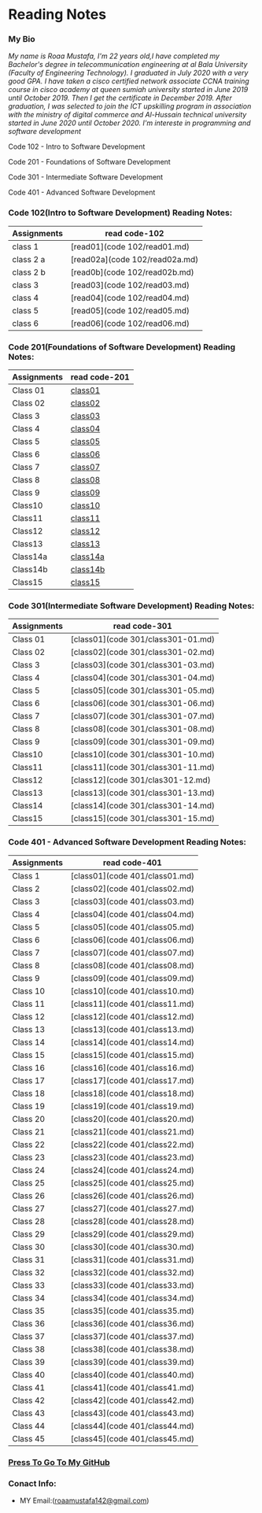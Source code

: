 
# Reading Notes
###  My Bio
*My name is Roaa Mustafa, I'm 22 years old,I have completed my Bachelor's degree in telecommunication engineering at al Bala University (Faculty of Engineering Technology).
I graduated in July 2020 with a very good GPA.
I have taken a cisco certified network associate CCNA training course in cisco academy at queen sumiah university started in June 2019 until October 2019. Then I get the certificate in December 2019.
After graduation, I was selected to join the ICT upskilling program in association with the ministry of digital commerce and Al-Hussain technical university started in June 2020 until October 2020.
I'm intereste in programming and software development*

Code 102 - Intro to Software Development

Code 201 - Foundations of Software Development

Code 301 - Intermediate Software Development

Code 401 - Advanced Software Development


### Code 102(Intro to Software Development) Reading Notes:

|Assignments |     read code-102            |                                                                                                                            
|----------- | -----------------------------|                                                                                                                            
|class 1     |[read01](code 102/read01.md)  |                                                                                                                            
|class 2 a   |[read02a](code 102/read02a.md)|                                                                                                                            
|class 2 b   |[read0b](code 102/read02b.md) |                                                                                                                            
|class 3     |[read03](code 102/read03.md)  |                                                                                                                            
|class 4     |[read04](code 102/read04.md)  |                                                                                                                            
|class 5     |[read05](code 102/read05.md)  |                                                                                                                            
|class 6     |[read06](code 102/read06.md)  |                                                                                                                            

### Code 201(Foundations of Software Development) Reading Notes:

|Assignments |     read code-201              |                                                                                                                            
|----------- |--------------------------------|                                                                                                                            
|  Class 01  |[class01](code201/class-01.md)  |                                                                                                                            
|  Class 02  |[class02](code201/class02.md)   |                                                                                                                      
|  Class 3   |[class03](code201/class-03.md)  |                                                                                                                      
|  Class 4   |[class04](code201/class-04.md)  |                                                                                                                      
|  Class 5   |[class05](code201/class-05.md)  |                                                                                                                      
|  Class 6   |[class06](code201/class-06.md)  |                                                                                                                      
|  Class 7   |[class07](code201/class-07.md)  |                                                                                                                      
|  Class 8   |[class08](code201/class-08.md)  |                                                                                                                      
|  Class 9   |[class09](code201/class-09.md)  |                                                                                                                      
|  Class10   |[class10](code201/class-10.md)  |                                                                                                                      
|  Class11   |[class11](code201/class-11.md)  |                                                                                                                      
|  Class12   |[class12](code201/class-12.md)  |                                                                                                                      
|  Class13   |[class13](code201/class-13.md)  |                                                                                                                      
|  Class14a  |[class14a](code201/class-14a.md)|                                                                                                                      
|  Class14b  |[class14b](code201/class-14b.md)|                                                                                                                      
|  Class15   |[class15](code201/class-15.md)  |                                                                                                                      

### Code 301(Intermediate Software Development) Reading Notes:

|Assignments |     read code-301         |                                                                                                              
|----------- |---------------------------|                                                                                                               
|  Class 01  |[class01](code 301/class301-01.md)  |                                                               
|  Class 02  |[class02](code 301/class301-02.md)  |                                                                                                               
|  Class 3   |[class03](code 301/class301-03.md)  |                                                                                                               
|  Class 4   |[class04](code 301/class301-04.md)  |                                                                                                               
|  Class 5   |[class05](code 301/class301-05.md)  |                                                                                                               
|  Class 6   |[class06](code 301/class301-06.md)  |                                                                                                               
|  Class 7   |[class07](code 301/class301-07.md)  |                                                                                                                
|  Class 8   |[class08](code 301/class301-08.md)  |                                                                                                                     
|  Class 9   |[class09](code 301/class301-09.md)  |                                                                                                               
|  Class10   |[class10](code 301/class301-10.md)  |                                                                                                
|  Class11   |[class11](code 301/class301-11.md)  |                                                                                                               
|  Class12   |[class12](code 301/clas301-12.md)   |                                                
|  Class13   |[class13](code 301/class301-13.md)  |                                                                                                               
|  Class14   |[class14](code 301/class301-14.md)  |                                                                                                               
|  Class15   |[class15](code 301/class301-15.md)  |                                                                                                               
### Code 401 - Advanced Software Development Reading Notes:
|Assignments |     read code-401         |                                                                                                              
|----------- |---------------------------|                                                                                                               
|  Class 1  |[class01](code 401/class01.md)  |                                                            
|  Class 2  |[class02](code 401/class02.md)  |                                                                                                              
|  Class 3   |[class03](code 401/class03.md)  |                                                                                                               
|  Class 4   |[class04](code 401/class04.md)  |                                                                                                               
|  Class 5   |[class05](code 401/class05.md)  |                                                                                                               
|  Class 6   |[class06](code 401/class06.md)  |                                                                                                               
|  Class 7   |[class07](code 401/class07.md)  |                                                                                                                
|  Class 8   |[class08](code 401/class08.md)  |                                                                                                                     
|  Class 9   |[class09](code 401/class09.md)  |                                                                                                               
|  Class 10   |[class10](code 401/class10.md)  |                                                                                                
|  Class 11   |[class11](code 401/class11.md)  |                                                                                                               
|  Class 12   |[class12](code 401/class12.md)   |                                                
|  Class 13   |[class13](code 401/class13.md)  |                                                                                                               
|  Class 14   |[class14](code 401/class14.md)  |                                                                                                              
|  Class 15   |[class15](code 401/class15.md)  |                   
|  Class 16   |[class16](code 401/class16.md)  |                   
|  Class 17   |[class17](code 401/class17.md)  |                   
|  Class 18   |[class18](code 401/class18.md)  |                   
|  Class 19   |[class19](code 401/class19.md)  |                   
|  Class 20   |[class20](code 401/class20.md)  |                   
|  Class 21   |[class21](code 401/class21.md)  |                   
|  Class 22   |[class22](code 401/class22.md)  |                   
|  Class 23   |[class23](code 401/class23.md)  |                   
|  Class 24   |[class24](code 401/class24.md)  |                   
|  Class 25   |[class25](code 401/class25.md)  |                   
|  Class 26   |[class26](code 401/class26.md)  |                   
|  Class 27   |[class27](code 401/class27.md)  |                   
|  Class 28   |[class28](code 401/class28.md)  |                   
|  Class 29   |[class29](code 401/class29.md)  |  
|  Class 30   |[class30](code 401/class30.md)  | 
|  Class 31   |[class31](code 401/class31.md)  | 
|  Class 32   |[class32](code 401/class32.md)  | 
|  Class 33   |[class33](code 401/class33.md)  | 
|  Class 34   |[class34](code 401/class34.md)  | 
|  Class 35   |[class35](code 401/class35.md)  | 
|  Class 36   |[class36](code 401/class36.md)  | 
|  Class 37   |[class37](code 401/class37.md)  | 
|  Class 38   |[class38](code 401/class38.md)  | 
|  Class 39   |[class39](code 401/class39.md)  | 
|  Class 40   |[class40](code 401/class40.md)  | 
|  Class 41   |[class41](code 401/class41.md)  | 
|  Class 42   |[class42](code 401/class42.md)  | 
|  Class 43   |[class43](code 401/class43.md)  | 
|  Class 44   |[class44](code 401/class44.md)  | 
|  Class 45   |[class45](code 401/class45.md)  | 


### [Press To Go To My GitHub](https://github.com/RoaaMustafa)

### Conact Info:
* MY Email:(roaamustafa142@gmail.com)


